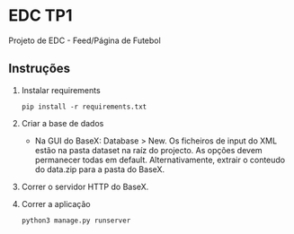 # EDC TP1
Projeto de EDC - Feed/Página de Futebol

## Instruções
 1. Instalar requirements 

        pip install -r requirements.txt 
        
 2. Criar a base de dados
    - Na GUI do BaseX: Database  > New. Os ficheiros de input
    do XML estão na pasta dataset na raíz do projecto.
    As opções devem permanecer todas em default.
    Alternativamente, extrair o conteudo do data.zip
    para a pasta do BaseX. 
 
 3. Correr o servidor HTTP  do BaseX.
 
 4. Correr a aplicação 
    
        python3 manage.py runserver
    
